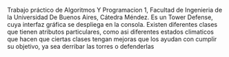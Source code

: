 Trabajo práctico de Algoritmos Y Programacion 1, Facultad de Ingenieria de la Universidad De Buenos Aires, Cátedra Méndez.
Es un Tower Defense, cuya interfaz gráfica se despliega en la consola. 
Existen diferentes clases que tienen atributos particulares, como asi diferentes estados climaticos que hacen que ciertas clases tengan mejoras que los ayudan con cumplir su objetivo, ya sea derribar las torres o defenderlas
